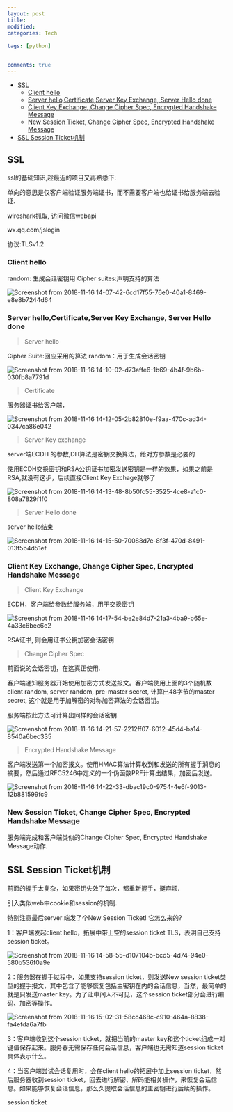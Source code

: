 ```yaml
---
layout: post
title:
modified:
categories: Tech
 
tags: [python]

  
comments: true
---
```


<!-- TOC -->

- [SSL](#ssl)
    - [Client hello](#client-hello)
    - [Server hello,Certificate,Server Key Exchange, Server Hello done](#server-hellocertificateserver-key-exchange-server-hello-done)
    - [Client Key Exchange, Change Cipher Spec, Encrypted Handshake Message](#client-key-exchange-change-cipher-spec-encrypted-handshake-message)
    - [New Session Ticket, Change Cipher Spec, Encrypted Handshake Message](#new-session-ticket-change-cipher-spec-encrypted-handshake-message)
- [SSL Session Ticket机制](#ssl-session-ticket机制)

<!-- /TOC -->


## SSL

ssl的基础知识,趁最近的项目又再熟悉下:

单向的意思是仅客户端验证服务端证书，而不需要客户端也给证书给服务端去验证.

wireshark抓取, 访问微信webapi

wx.qq.com/jslogin

协议:TLSv1.2

### Client hello
random: 生成会话密钥用
Cipher suites:声明支持的算法

![Screenshot from 2018-11-16 14-07-42-6cd17f55-76e0-40a1-8469-e8e8b7244d64](https://images-1257933000.cos.ap-chengdu.myqcloud.com/Screenshot%20from%202018-11-16%2014-07-42-6cd17f55-76e0-40a1-8469-e8e8b7244d64.png)


### Server hello,Certificate,Server Key Exchange, Server Hello done

>Server hello

Cipher Suite:回应采用的算法
random：用于生成会话密钥

![Screenshot from 2018-11-16 14-10-02-d73affe6-1b69-4b4f-9b6b-030fb8a7791d](https://images-1257933000.cos.ap-chengdu.myqcloud.com/Screenshot%20from%202018-11-16%2014-10-02-d73affe6-1b69-4b4f-9b6b-030fb8a7791d.png)


>Certificate

服务器证书给客户端，

![Screenshot from 2018-11-16 14-12-05-2b82810e-f9aa-470c-ad34-0347ca86e042](https://images-1257933000.cos.ap-chengdu.myqcloud.com/Screenshot%20from%202018-11-16%2014-12-05-2b82810e-f9aa-470c-ad34-0347ca86e042.png)

>Server Key exchange

server端ECDH 的参数,DH算法是密钥交换算法，给对方参数是必要的

使用ECDH交换密钥和RSA公钥证书加密发送密钥是一样的效果，如果之前是RSA,就没有这步，后续直接Client Key Exchage就够了

![Screenshot from 2018-11-16 14-13-48-8b50fc55-3525-4ce8-a1c0-808a7829f1f0](https://images-1257933000.cos.ap-chengdu.myqcloud.com/Screenshot%20from%202018-11-16%2014-13-48-8b50fc55-3525-4ce8-a1c0-808a7829f1f0.png)

>Server Hello done

server hello结束

![Screenshot from 2018-11-16 14-15-50-70088d7e-8f3f-470d-8491-013f5b4d51ef](https://images-1257933000.cos.ap-chengdu.myqcloud.com/Screenshot%20from%202018-11-16%2014-15-50-70088d7e-8f3f-470d-8491-013f5b4d51ef.png)

### Client Key Exchange, Change Cipher Spec, Encrypted Handshake Message

>Client Key Exchange

ECDH，客户端给参数给服务端，用于交换密钥

![Screenshot from 2018-11-16 14-17-54-be2e84d7-21a3-4ba9-b65e-4a33c6bec6e2](https://images-1257933000.cos.ap-chengdu.myqcloud.com/Screenshot%20from%202018-11-16%2014-17-54-be2e84d7-21a3-4ba9-b65e-4a33c6bec6e2.png)

RSA证书, 则会用证书公钥加密会话密钥

>Change Cipher Spec

前面说的会话密钥，在这真正使用.

客户端通知服务器开始使用加密方式发送报文。客户端使用上面的3个随机数client random, server random, pre-master secret, 计算出48字节的master secret, 这个就是用于加解密的对称加密算法的会话密钥。

服务端按此方法可计算出同样的会话密钥.

![Screenshot from 2018-11-16 14-21-57-2212ff07-6012-45d4-ba14-8540a6bec335](https://images-1257933000.cos.ap-chengdu.myqcloud.com/Screenshot%20from%202018-11-16%2014-21-57-2212ff07-6012-45d4-ba14-8540a6bec335.png)

>Encrypted Handshake Message

客户端发送第一个加密报文。使用HMAC算法计算收到和发送的所有握手消息的摘要，然后通过RFC5246中定义的一个伪函数PRF计算出结果，加密后发送。

![Screenshot from 2018-11-16 14-22-33-dbac19c0-9754-4e6f-9013-12b881599fc9](https://images-1257933000.cos.ap-chengdu.myqcloud.com/Screenshot%20from%202018-11-16%2014-22-33-dbac19c0-9754-4e6f-9013-12b881599fc9.png)

### New Session Ticket, Change Cipher Spec, Encrypted Handshake Message

服务端完成和客户端类似的Change Cipher Spec, Encrypted Handshake Message动作.

## SSL Session Ticket机制

前面的握手太复杂，如果密钥失效了每次，都重新握手，挺麻烦.

引入类似web中cookie和session的机制.

特别注意最后server 端发了个New Session Ticket! 它怎么来的?

1：客户端发起client hello，拓展中带上空的session ticket TLS，表明自己支持session ticket。

![Screenshot from 2018-11-16 14-58-55-d107104b-bcd5-4d74-94e0-580b536f0a9e](https://images-1257933000.cos.ap-chengdu.myqcloud.com/Screenshot%20from%202018-11-16%2014-58-55-d107104b-bcd5-4d74-94e0-580b536f0a9e.png)

2：服务器在握手过程中，如果支持session ticket，则发送New session ticket类型的握手报文，其中包含了能够恢复包括主密钥在内的会话信息，当然，最简单的就是只发送master key。为了让中间人不可见，这个session ticket部分会进行编码、加密等操作。

![Screenshot from 2018-11-16 15-02-31-58cc468c-c910-464a-8838-fa4efda6a7fb](https://images-1257933000.cos.ap-chengdu.myqcloud.com/Screenshot%20from%202018-11-16%2015-02-31-58cc468c-c910-464a-8838-fa4efda6a7fb.png)


3：客户端收到这个session ticket，就把当前的master key和这个ticket组成一对键值保存起来。服务器无需保存任何会话信息，客户端也无需知道session ticket具体表示什么。

4：当客户端尝试会话复用时，会在client hello的拓展中加上session ticket，然后服务器收到session ticket，回去进行解密、解码能相关操作，来恢复会话信息。如果能够恢复会话信息，那么久提取会话信息的主密钥进行后续的操作。


session ticket




